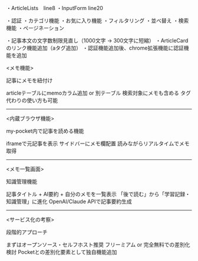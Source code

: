 <!-- 一時的に固定のUserIdを使用している場所 -->
・ArticleLists　line8
・InputForm     line20

<!-- 未実装の機能 -->
・認証
・カテゴリ機能
・お気に入り機能
・フィルタリング
・並べ替え
・検索機能
・ページネーション

<!-- 細かい修正案 -->
・記事本文の文字数制限見直し（1000文字 → 300文字に短縮）
・ArticleCardのリンク機能追加（aタグ追加）
・認証機能追加後、chrome拡張機能に認証機能を追加


<!-- 実装アイデア -->
<メモ機能>

記事にメモを紐付け

articleテーブルにmemoカラム追加 or 別テーブル
検索対象にメモも含める
タグ代わりの使い方も可能


-----------------
<内蔵ブラウザ機能>

my-pocket内で記事を読める機能

iframeで元記事を表示
サイドバーにメモ欄配置
読みながらリアルタイムでメモ取得


-----------------
<メモ一覧画面>

知識管理機能

記事タイトル + AI要約 + 自分のメモを一覧表示
「後で読む」から「学習記録・知識管理」に進化
OpenAI/Claude APIで記事要約生成


-----------------
<サービス化の考察>

段階的アプローチ

まずはオープンソース・セルフホスト推奨
フリーミアム or 完全無料での差別化検討
Pocketとの差別化要素として独自機能追加